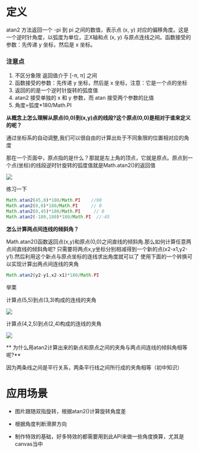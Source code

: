 # 定义
atan2 方法返回一个 -pi 到 pi 之间的数值，表示点 (x, y) 对应的偏移角度。这是一个逆时针角度，以弧度为单位，正X轴和点 (x, y) 与原点连线之间。函数接受的参数：先传递 y 坐标，然后是 x 坐标。

### 注意点

1. 不区分象限 返回值介于 [-π, π] 之间
2. 函数接受的参数：先传递 y 坐标，然后是 x 坐标，注意：它是一个点的坐标
3. 返回的的是一个逆时针旋转的弧度值
4. atan2 接受单独的 x 和 y 参数，而 atan 接受两个参数的比值
5. 角度=弧度*180/Math.PI

**从概念上怎么理解从原点(0,0)到(x,y)点的线段?这个原点(0,0)是相对于谁来定义的呢？**

通过坐标系的自动调整,我们可以很自由的计算出处于不同象限的位置相对应的角度

那在一个页面中，原点指的是什么？那就是左上角的顶点，它就是原点。原点到一个点(坐标)的线段逆时针旋转的弧度值就是Math.atan2()的返回值

![](https://user-gold-cdn.xitu.io/2020/6/5/17282cd0f2fdbd10?w=790&h=826&f=png&s=44620)

练习一下

```javascript
Math.atan2(45,0)*180/Math.PI    //90
Math.atan2(0,0)*180/Math.PI     // 0
Math.atan2(0,45)*180/Math.PI     // 0
Math.atan2(-180,180)*180/Math.PI  //-45
```

**怎么计算两点间连线的倾斜角？**

Math.atan2()函数返回点(x,y)和原点(0,0)之间直线的倾斜角.那么如何计算任意两点间直线的倾斜角呢?
只需要将两点x,y坐标分别相减得到一个新的点(x2-x1,y2-y1).然后利用这个新点与原点坐标的连线求出角度就可以了
使用下面的一个转换可以实现计算出两点间连线的夹角
```javascript
Math.atan2(y2-y1,x2-x1)*180/Math.PI
```
举栗

  计算点(5,5)到点(3,3)构成的连线的夹角

![](https://user-gold-cdn.xitu.io/2020/6/5/17282cd0f4e9ace4?w=886&h=934&f=png&s=46234)

  计算点(4,2,5)到点(2,4)构成的连线的夹角

 ![](https://user-gold-cdn.xitu.io/2020/6/5/17282cd0f4de7c82?w=970&h=1110&f=png&s=54492)

**
为什么用atan2计算出来的新点和原点之间的夹角与两点间连线的倾斜角相等呢?**

因为两条线之间是平行关系，两条平行线之间所行成的夹角相等（初中知识）

# 应用场景

- 图片跟随双指旋转，根据atan2()计算旋转角度差

- 根据角度判断滑屏方向

- 制作特效的基础，好多特效的都需要用到此API来做一些角度换算，尤其是canvas当中



